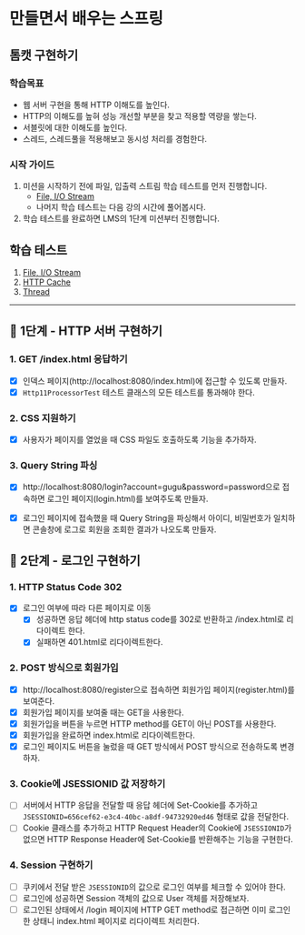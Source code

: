 # 만들면서 배우는 스프링

## 톰캣 구현하기

### 학습목표
- 웹 서버 구현을 통해 HTTP 이해도를 높인다.
- HTTP의 이해도를 높혀 성능 개선할 부분을 찾고 적용할 역량을 쌓는다.
- 서블릿에 대한 이해도를 높인다.
- 스레드, 스레드풀을 적용해보고 동시성 처리를 경험한다.

### 시작 가이드
1. 미션을 시작하기 전에 파일, 입출력 스트림 학습 테스트를 먼저 진행합니다.
    - [File, I/O Stream](study/src/test/java/study)
    - 나머지 학습 테스트는 다음 강의 시간에 풀어봅시다.
2. 학습 테스트를 완료하면 LMS의 1단계 미션부터 진행합니다.

## 학습 테스트
1. [File, I/O Stream](study/src/test/java/study)
2. [HTTP Cache](study/src/test/java/cache)
3. [Thread](study/src/test/java/thread)

---

## 🚀 1단계 - HTTP 서버 구현하기

### 1. GET /index.html 응답하기
- [x] 인덱스 페이지(http://localhost:8080/index.html)에 접근할 수 있도록 만들자.
- [x] `Http11ProcessorTest` 테스트 클래스의 모든 테스트를 통과해야 한다.

### 2. CSS 지원하기
- [x] 사용자가 페이지를 열었을 때 CSS 파일도 호출하도록 기능을 추가하자.


### 3. Query String 파싱
- [x] http://localhost:8080/login?account=gugu&password=password으로 접속하면 로그인 페이지(login.html)를 보여주도록 만들자.
- [x] 로그인 페이지에 접속했을 때 Query String을 파싱해서 아이디, 비밀번호가 일치하면 콘솔창에 로그로 회원을 조회한 결과가 나오도록 만들자.


## 🚀 2단계 - 로그인 구현하기

### 1. HTTP Status Code 302
- [x] 로그인 여부에 따라 다른 페이지로 이동
  - [x] 성공하면 응답 헤더에 http status code를 302로 반환하고 /index.html로 리다이렉트 한다.
  - [x] 실패하면 401.html로 리다이렉트한다.

### 2. POST 방식으로 회원가입
- [x] http://localhost:8080/register으로 접속하면 회원가입 페이지(register.html)를 보여준다.
- [x] 회원가입 페이지를 보여줄 때는 GET을 사용한다.
- [x] 회원가입을 버튼을 누르면 HTTP method를 GET이 아닌 POST를 사용한다.
- [x] 회원가입을 완료하면 index.html로 리다이렉트한다.
- [x] 로그인 페이지도 버튼을 눌렀을 때 GET 방식에서 POST 방식으로 전송하도록 변경하자.

### 3. Cookie에 JSESSIONID 값 저장하기
- [ ] 서버에서 HTTP 응답을 전달할 때 응답 헤더에 Set-Cookie를 추가하고 `JSESSIONID=656cef62-e3c4-40bc-a8df-94732920ed46` 형태로 값을 전달한다.
- [ ] Cookie 클래스를 추가하고 HTTP Request Header의 Cookie에 `JSESSIONID`가 없으면 HTTP Response Header에 Set-Cookie를 반환해주는 기능을 구현한다.

### 4. Session 구현하기
- [ ] 쿠키에서 전달 받은 `JSESSIONID`의 값으로 로그인 여부를 체크할 수 있어야 한다.
- [ ] 로그인에 성공하면 Session 객체의 값으로 User 객체를 저장해보자.
- [ ] 로그인된 상태에서 /login 페이지에 HTTP GET method로 접근하면 이미 로그인한 상태니 index.html 페이지로 리다이렉트 처리한다.

